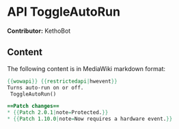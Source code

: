 # API ToggleAutoRun

**Contributor:** KethoBot

## Content

The following content is in MediaWiki markdown format:

```mediawiki
{{wowapi}} {{restrictedapi|hwevent}}
Turns auto-run on or off.
 ToggleAutoRun()

==Patch changes==
* {{Patch 2.0.1|note=Protected.}}
* {{Patch 1.10.0|note=Now requires a hardware event.}}
```